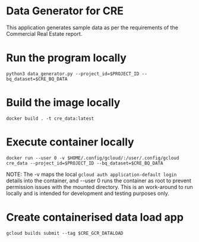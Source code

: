 # Data Generator for CRE
This application generates sample data as per the requirements of the Commercial Real Estate report.

# Run the program locally
```
python3 data_generator.py --project_id=$PROJECT_ID --bq_dataset=$CRE_BQ_DATA
```

# Build the image locally
```
docker build . -t cre_data:latest
```

# Execute container locally
```
docker run --user 0 -v $HOME/.config/gcloud/:/user/.config/gcloud cre_data --project_id=$PROJECT_ID --bq_dataset=$CRE_BQ_DATA
```

NOTE: The -v maps the local `gcloud auth application-default login` details into
the container, and --user 0 runs the container as root to prevent permission
issues with the mounted directory. This is an work-around to run locally and
is intended for development and testing purposes only.

# Create containerised data load app
```
gcloud builds submit --tag $CRE_GCR_DATALOAD
```

